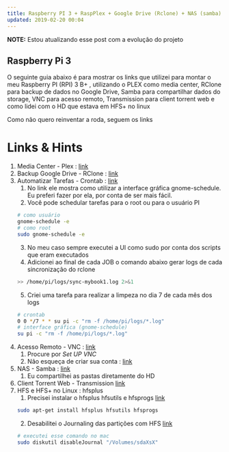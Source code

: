 ```yaml
---
title: Raspberry PI 3 + RaspPlex + Google Drive (Rclone) + NAS (samba)
updated: 2019-02-20 00:04
---
```


**NOTE:**  Estou atualizando esse post com a evolução do projeto

## Raspberry Pi 3

O seguinte guia abaixo é para mostrar os links que utilizei para montar o meu Raspberry PI (RPI) 3 B+ , utilizando o PLEX como media center, RClone para backup de dados no Google Drive, Samba para compartilhar dados do storage, VNC para acesso remoto, Transmission para client torrent web e como lidei com o HD que estava em HFS+ no linux

Como não quero reinventar a roda, seguem os links

# Links & Hints

1. Media Center - Plex : [link](https://www.raspberrypi.org/forums/viewtopic.php?t=214655)
2. Backup Google Drive - RClone : [link](https://github.com/pageauc/rclone4pi/wiki#how-to-configure-a-remote-storage-service)
3. Automatizar Tarefas - Crontab : [link](https://www.raspberrypi.org/documentation/linux/usage/cron.md)
   1. No link ele mostra como utilizar a interface gráfica gnome-schedule. Eu preferi fazer por ela, por conta de ser mais fácil.
   2. Você pode schedular tarefas para o root ou para o usuário PI
    ```bash
    # como usuário 
    gnome-schedule -e
    # como root
    sudo gnome-schedule -e
    ```
   3. No meu caso sempre executei a UI como sudo por conta dos scripts que eram executados
   4. Adicionei ao final de cada JOB o comando abaixo gerar logs de cada sincronização do rclone
    ```bash
    >> /home/pi/logs/sync-mybook1.log 2>&1
    ```
   5. Criei uma tarefa para realizar a limpeza no dia 7 de cada mês dos logs
    ```bash
    # crontab
    0 0 */7 * * su pi -c "rm -f /home/pi/logs/*.log"
    # interface gráfica (gnome-schedule)
    su pi -c "rm -f /home/pi/logs/*.log"
    ```
4. Acesso Remoto - VNC : [link](https://www.raspberrypi.org/forums/viewtopic.php?t=214655)
   1. Procure por _Set UP VNC_ 
   2. Não esqueça de criar sua conta : [link](https://www.realvnc.com/en/raspberrypi/)
5. NAS - Samba : [link](https://www.arduinoecia.com.br/2016/05/como-instalar-samba-raspberry-pi.html)
   1. Eu compartilhei as pastas diretamente do HD
6. Client Torrent Web - Transmission [link](http://www.techpi.com.br/2018/04/01/cliente-torrent-na-raspberry-pi/)
7. HFS e HFS+ no Linux : hfsplus
   1. Precisei instalar o hfsplus hfsutils e hfsprogs [link](https://www.raspberrypi.org/forums/viewtopic.php?t=60437)
    ```bash
    sudo apt-get install hfsplus hfsutils hfsprogs
    ```
   2. Desabilitei o Journaling das partições com HFS [link](https://fosswire.com/post/2007/09/dealing-with-mac-formatted-drives-on-linux/)
    ```bash
    # executei esse comando no mac
    sudo diskutil disableJournal "/Volumes/sdaXsX"
    ```

